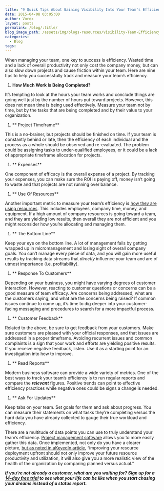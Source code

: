 ```yaml
---
title: "9 Quick Tips About Gaining Visibility Into Your Team's Efficiency"
date: 2015-04-08 03:05:00
author: Vorex
layout: posts
permalink: /blog/:title/
blog_image_path: /assets/img/blogs-resources/Visibility-Team-Efficiency.jpg
categories:
  - Blog
tags:  
---
```


When managing your team, one key to success is efficiency. Wasted time and a lack of overall productivity not only cost the company money, but can also slow down projects and cause friction within your team. Here are nine tips to help you successfully track and measure your team’s efficiency.

1. **How Much Work Is Being Completed?**

It’s tempting to look at the hours your team works and conclude things are going well just by the number of hours put toward projects. However, this does not mean time is being used effectively. Measure your team not by time, but by the tasks that are being completed and by their value to your organization.

1. ** Project Timeframe**

This is a no-brainer, but projects should be finished on time. If your team is constantly behind or late, then the efficiency of each individual and the process as a whole should be observed and re-evaluated. The problem could be assigning tasks to under-qualified employees, or it could be a lack of appropriate timeframe allocation for projects.

1. ** Expenses**

One component of efficacy is the overall expense of a project. By tracking your expenses, you can make sure the ROI is paying off, money isn’t going to waste and that projects are not running over balance.

1. ** Use Of Resources**

Another important metric to measure your team’s efficiency is [how they are using resources](http://www.vorex.com/agency-challenges-scaling-project-management/). This includes employees, company time, money, and equipment. If a high amount of company resources is going toward a team, and they are yielding low results, then overall they are not efficient and you might reconsider how you’re allocating and managing them.

1. ** The Bottom Line**

Keep your eye on the bottom line. A lot of management fails by getting wrapped up in micromanagement and losing sight of overall company goals. You can’t manage every piece of data, and you will gain more useful results by tracking data streams that *directly* influence your team and are of utmost importance (i.e. profitability).

1. ** Response To Customers**

Depending on your business, you might have varying degrees of customer interaction. However, reacting to customer questions or concerns can be a good measure of team efficacy. Are concerns being addressed, what are the customers saying, and what are the concerns being raised? If common issues continue to come up, it’s time to dig deeper into your customer-facing messaging and procedures to search for a more impactful process.

1. ** Customer Feedback**

Related to the above, be sure to get feedback from your customers. Make sure customers are pleased with your official responses, and that issues are addressed in a proper timeframe. Avoiding recurrent issues and common complaints is a sign that your work and efforts are yielding positive results. If you receive negative feedback, listen. Use it as a starting point for an investigation into how to improve.

1. ** Read Reports**

Modern business software can provide a wide variety of metrics. One of the best ways to track your team’s efficiency is to run regular reports and compare the ***relevant*** figures. Positive trends can point to effective efficiency practices while negative ones could be signs a change is needed.

1. ** Ask For Updates**

Keep tabs on your team. Set goals for them and ask about progress. You can measure their statements on what tasks they’re completing versus the hard data you have already collected to gauge their true workload and efficiency.

There are a multitude of data points you can use to truly understand your team’s efficiency. [Project management software](http://www.vorex.com/product/) allows you to more easily gather this data. Once implemented, not only do you have a clearer picture, [but as noted in a](http://www.keyedin.com/keyedinprojects/article/5-simple-ways-to-improve-employee-utilization-and-productivity/)[KeyedIn article](http://www.keyedin.com/keyedinprojects/article/5-simple-ways-to-improve-employee-utilization-and-productivity/), “improving your resource deployment upfront should not only improve your future resource productivity and utilization, it will also give you a more realistic view of the health of the organization by comparing planned versus actual.”

***If you’re not already a customer, what are you waiting for? Sign up for a [14-day free trial](http://www.vorex.com/free-trial/) to see what your life can be like when you start chasing your dreams instead of a status report.***
